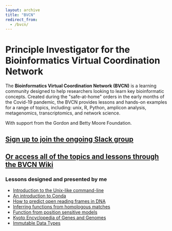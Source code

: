 ```yaml
---
layout: archive
title: "BVCN"
redirect_from: 
  - /bvcn/
---
```


# Principle Investigator for the Bioinformatics Virtual Coordination Network

The **Bioinformatics Virtual Coordination Network (BVCN)** is a learning community designed to help researchers looking to learn key bioinformatic concepts. Created during the "safe-at-home" orders in the early months of the Covid-19 pandemic, the BVCN provides lessons and hands-on examples for a range of topics, including: unix, R, Python, amplicon analysis, metagenomics, transcriptomics, and network science.

With support from the Gordon and Betty Moore Foundation.

## [Sign up to join the ongoing Slack group](https://biovcnet.github.io/_pages/get-involved/)

## [Or access all of the topics and lessons through the BVCN Wiki](https://github.com/biovcnet/biovcnet.github.io/wiki)

### Lessons designed and presented by me

* [Introduction to the Unix-like command-line](https://github.com/biovcnet/biovcnet.github.io/wiki/TOPIC%3A-Unix#Lesson-1----An-introduction-to-the-Unix-like-command-line)
* [An introduction to Conda](https://github.com/biovcnet/biovcnet.github.io/wiki/TOPIC%3A-Unix#Lesson-2----An-introduction-to-Conda)
* [How to predict open reading frames in DNA](https://github.com/biovcnet/biovcnet.github.io/wiki/TOPIC%3A-Functional-Annotation#Lesson-1----How-to-predict-open-reading-frames-on-DNA)
* [Inferring functions from homologous matches](https://github.com/biovcnet/biovcnet.github.io/wiki/TOPIC%3A-Functional-Annotation#lesson-2----inferring-function-from-homologous-matches)
* [Function from position sensitive models](https://github.com/biovcnet/biovcnet.github.io/wiki/TOPIC%3A-Functional-Annotation#lesson-3----function-from-position-sensitive-models)
* [Kyoto Encyclopedia of Genes and Genomes](https://github.com/biovcnet/biovcnet.github.io/wiki/TOPIC%3A-Functional-Annotation#lesson-6----kyoto-encyclopedia-of-genes-and-genomes---kegg)
* [Immutable Data Types](https://github.com/biovcnet/biovcnet.github.io/wiki/TOPIC%3A-Python#lesson-2----immutable-data-types)
